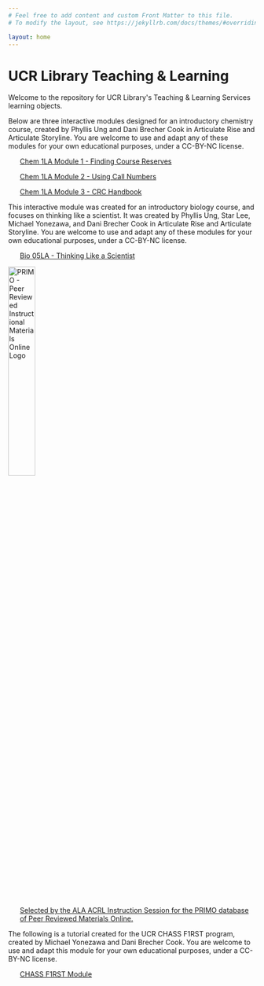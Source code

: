 ```yaml
---
# Feel free to add content and custom Front Matter to this file.
# To modify the layout, see https://jekyllrb.com/docs/themes/#overriding-theme-defaults

layout: home
---
```

<body>
<h1>UCR Library Teaching & Learning</h1>
<p>Welcome to the repository for UCR Library's Teaching & Learning Services learning objects.</p>
<p>Below are three interactive modules designed for an introductory chemistry course, created by Phyllis Ung and Dani Brecher Cook in Articulate Rise and Articulate Storyline. You are welcome to use and adapt any of these modules for your own educational purposes, under a CC-BY-NC license.</p>  
<ul><a href="..{{site.baseurl}}/chem1LA_module1/index.html" target="_blank">Chem 1LA Module 1 - Finding Course Reserves</a></ul>
<ul><a href="..{{site.baseurl}}/chem1LA_module2/index.html" target="_blank">Chem 1LA Module 2 - Using Call Numbers</a></ul>
<ul><a href="..{{site.baseurl}}/chem1LA_module3/index.html" target="_blank">Chem 1LA Module 3 - CRC Handbook</a></ul>
<p>This interactive module was created for an introductory biology course, and focuses on thinking like a scientist. It was created by Phyllis Ung, Star Lee, Michael Yonezawa, and Dani Brecher Cook in Articulate Rise and Articulate Storyline. You are welcome to use and adapt any of these modules for your own educational purposes, under a CC-BY-NC license.</p>  
<ul><a href="..{{site.baseurl}}/bio_05La_forweb/content/index.html" target="_blank">Bio 05LA - Thinking Like a Scientist</a></ul>
<img src="https://github.com/ucrlibraryteachingandlearning/learningobjects/primo-2020.png" alt="PRIMO - Peer Reviewed Instructional Materials Online Logo" width="33%">
<ul><a href="http://primodb.org/" target="_blank">Selected by the ALA ACRL Instruction Session for the PRIMO database of Peer Reviewed Materials Online.</a></ul>
<p>The following is a tutorial created for the UCR CHASS F1RST program, created by Michael Yonezawa and Dani Brecher Cook. You are welcome to use and adapt this module for your own educational purposes, under a CC-BY-NC license.</p>
<ul><a href="..{{site.baseurl}}/chass_F1rst/content/index.html" target="_blank">CHASS F1RST Module</a></ul>
</body>
